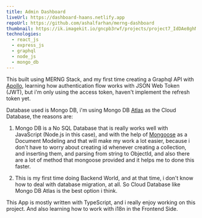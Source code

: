 ```yaml
---
title: Admin Dashboard
liveUrl: https://dashboard-haans.netlify.app
repoUrl: https://github.com/ashalfarhan/merng-dashboard
thumbnail: https://ik.imagekit.io/gncpb3rwf/projects/project7_IdDAe8ghN.png
technologies:
  - react_js
  - express_js
  - graphql
  - node_js
  - mongo_db
---
```


This built using MERNG Stack, and my first time creating a Graphql API with [Apollo](https://apollographql.com), learning how authentication flow works with JSON Web Token (JWT), but i'm only using the access token, haven't implement the refresh token yet.

Database used is Mongo DB, i'm using Mongo DB [Atlas](https://cloud.mongodb.com) as the Cloud Database, the reasons are:

1. Mongo DB is a No SQL Database that is really works well with JavaScript (Node.js in this case), and with the help of [Mongoose](https://mongoosejs.com) as a Document Modeling and that will make my work a lot easier, because i don't have to worry about creating id whenever creating a collection, and inserting them, and parsing from string to ObjectId, and also there are a lot of method that mongoose provided and it helps me to done this faster.

2. This is my first time doing Backend World, and at that time, i don't know how to deal with database migration, at all. So Cloud Database like Mongo DB Atlas is the best option i think.

This App is mostly written with TypeScript, and i really enjoy working on this project. And also learning how to work with i18n in the Frontend Side.
